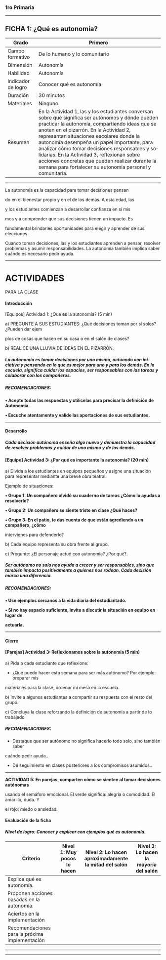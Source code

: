 ### 1ro Primaria


-----

## FICHA 1: ¿Qué es autonomía?

|Grado|Primero|
|---|---|
|Campo formativo|De lo humano y lo comunitario|
|Dimensión|Autonomía|
|Habilidad|Autonomía|
|Indicador de logro|Conocer qué es autonomía|
|Duración|30 minutos|
|Materiales|Ninguno|
|Resumen|En la Actividad 1, las y los estudiantes conversan sobre qué significa ser autónomos y dónde pueden practicar la autonomía, compartiendo ideas que se anotan en el pizarrón. En la Actividad 2, representan situaciones escolares donde la autonomía desempeña un papel importante, para analizar cómo tomar decisiones responsables y so­ lidarias. En la Actividad 3, reflexionan sobre acciones concretas que pueden realizar durante la semana para fortalecer su autonomía personal y comunitaria.|


-----

La autonomía es la capacidad para tomar decisiones pensan­

do en el bienestar propio y en el de los demás. A esta edad, las

y los estudiantes comienzan a desarrollar confianza en sí mis­

mos y a comprender que sus decisiones tienen un impacto. Es

fundamental brindarles oportunidades para elegir y aprender
de sus elecciones.

Cuando toman decisiones, las y los estudiantes aprenden a
pensar, resolver problemas y asumir responsabilidades. La
autonomía también implica saber cuándo es necesario pedir
ayuda.


-----

# ACTIVIDADES
 PARA LA CLASE

#### Introducción

 [Equipos] Actividad 1: ¿Qué es la autonomía? (5 min)

a) PREGUNTE A SUS ESTUDIANTES: ¿Qué decisiones toman por sí solos? ¿Pueden dar ejem­

plos de cosas que hacen en su casa o en el salón de clases?

b) REALICE UNA LLUVIA DE IDEAS EN EL PIZARRÓN.

##### La autonomía es tomar decisiones por uno mismo, actuando con ini­ ciativa y pensando en lo que es mejor para uno y para los demás. En la escuela, significa cuidar los espacios, ser responsables con las tareas y colaborar con los compañeros.


##### RECOMENDACIONES:

**• Acepte todas las respuestas y utilicelas para precisar la definición de Autonomía.**

**• Escuche atentamente y valide las aportaciones de sus estudiantes.**


-----

#### Desarrollo


##### Cada decisión autónoma enseña algo nuevo y demuestra la capacidad de resolver problemas y cuidar de uno mismo y de los demás.

#### [Equipo] Actividad 3: ¿Por qué es importante la autonomía?          (20 min)

a) Divida a los estudiantes en equipos pequeños y asigne una situación para representar
mediante una breve obra teatral.

Ejemplo de situaciones:

**• Grupo 1: Un compañero olvidó su cuaderno de tareas ¿Cómo lo ayudas a resolverlo?**

**• Grupo 2: Un compañero se siente triste en clase ¿Qué haces?**

**• Grupo 3: En el patio, te das cuenta de que están agrediendo a un compañero, ¿cómo**

intervienes para defenderlo?

b) Cada equipo representa su obra frente al grupo.

c) Pregunte: ¿El personaje actuó con autonomía? ¿Por qué?.

##### Ser autónomo no solo nos ayuda a crecer y ser responsables, sino que también impacta positivamente a quienes nos rodean. Cada decisión marca una diferencia.


##### RECOMENDACIONES:

**• Use ejemplos cercanos a la vida diaria del estudiantado.**

**• Si no hay espacio suficiente, invite a discutir la situación en equipo en lugar de**

**actuarla.**


-----

#### Cierre



#### [Parejas] Actividad 3: Reflexionamos sobre la autonomía (5 min)

a) Pida a cada estudiante que reflexione:

  - ¿Qué puedo hacer esta semana para ser más autónomo? Por ejemplo: preparar mis

materiales para la clase, ordenar mi mesa en la escuela.

b) Invite a algunos estudiantes a compartir su respuesta con el resto del grupo.

c) Concluya la clase reforzando la definición de autonomía a partir de lo trabajado


##### RECOMENDACIONES:

- Destaque que ser autónomo no significa hacerlo todo solo, sino también saber

cuándo pedir ayuda..

- Dé seguimiento en clases posteriores a los compromisos asumidos..


-----

**ACTIVIDAD 5: En parejas, comparten cómo se sienten al tomar decisiones autónomas**

usando el semáforo emocional. El verde significa: alegría o comodidad. El amarillo, duda. Y

el rojo: miedo o ansiedad.


#### Evaluación de la ficha


##### Nivel de logro: Conocer y explicar con ejemplos qué es autonomía.

|Criterio|Nivel 1: Muy pocos lo hacen|Nivel 2: Lo hacen aproximadamente la mitad del salón|Nivel 3: Lo hacen la mayoría del salón|
|---|---|---|---|
|Explica qué es autonomía.||||
|Proponen acciones basadas en la autonomía.||||
|Aciertos en la implementación||||
|Recomendaciones para la próxima implementación||||


-----

-----

